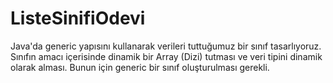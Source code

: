 # ListeSinifiOdevi
Java'da generic yapısını kullanarak verileri tuttuğumuz bir sınıf tasarlıyoruz.  Sınıfın amacı içerisinde dinamik bir Array (Dizi) tutması ve veri tipini dinamik olarak alması. Bunun için generic bir sınıf oluşturulması gerekli.
